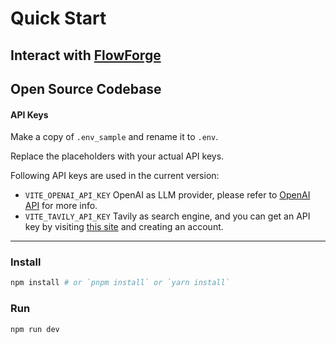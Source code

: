 <!-- docs/quick-start.md -->

# Quick Start

## Interact with [FlowForge](https://vis-flow-forge-demo.vercel.app)



## Open Source Codebase
#### API Keys

Make a copy of `.env_sample` and rename it to `.env`.

Replace the placeholders with your actual API keys.

Following API keys are used in the current version:

- `VITE_OPENAI_API_KEY` OpenAI as LLM provider, please refer to [OpenAI API](https://openai.com/index/openai-api/) for more info.
- `VITE_TAVILY_API_KEY` Tavily as search engine, and you can get an API key by visiting [this site](https://app.tavily.com/sign-in) and creating an account.

---

### Install

```bash
npm install # or `pnpm install` or `yarn install`
```

### Run

```bash
npm run dev
```

